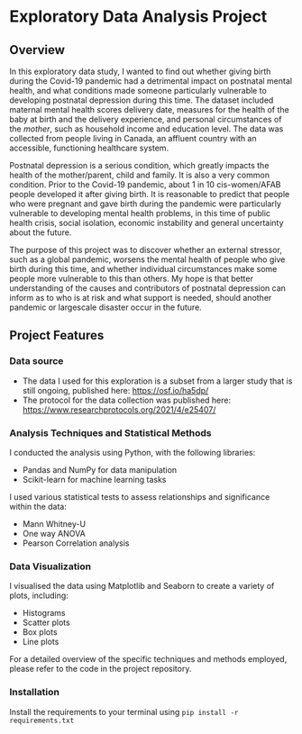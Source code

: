 # Exploratory Data Analysis Project
## Overview
In this exploratory data study, I wanted to find out whether giving birth during the Covid-19 pandemic had a detrimental impact on postnatal mental health, and what conditions made someone particularly vulnerable to developing postnatal depression during this time. The dataset included maternal mental health scores delivery date, measures for the health of the baby at birth and the delivery experience, and personal circumstances of the *mother*, such as household income and education level. The data was collected from people living in Canada, an affluent country with an accessible, functioning healthcare system. 

Postnatal depression is a serious condition, which greatly impacts the health of the mother/parent, child and family. It is also a very common condition. Prior to the Covid-19 pandemic, about 1 in 10 cis-women/AFAB people developed it after giving birth. It is reasonable to predict that people who were pregnant and gave birth during the pandemic were particularly vulnerable to developing mental health problems, in this time of public health crisis, social isolation, economic instability and general uncertainty about the future.  

The purpose of this project was to discover whether an external stressor, such as a global pandemic, worsens the mental health of people who give birth during this time, and whether individual circumstances make some people more vulnerable to this than others. My hope is that better understanding of the causes and contributors of postnatal depression can inform as to who is at risk and what support is needed, should another pandemic or largescale disaster occur in the future.

## Project Features
### Data source
* The data I used for this exploration is a subset from a larger study that is still ongoing, published here: https://osf.io/ha5dp/
* The protocol for the data collection was published here: https://www.researchprotocols.org/2021/4/e25407/

### Analysis Techniques and Statistical Methods
I conducted the analysis using Python, with the following libraries:
- Pandas and NumPy for data manipulation
- Scikit-learn for machine learning tasks

I used various statistical tests to assess relationships and significance within the data:
- Mann Whitney-U
- One way ANOVA
- Pearson Correlation analysis

### Data Visualization
I visualised the data using Matplotlib and Seaborn to create a variety of plots, including:
- Histograms
- Scatter plots
- Box plots
- Line plots

For a detailed overview of the specific techniques and methods employed, please refer to the code in the project repository.

### Installation
Install the requirements to your terminal using
``` pip install -r requirements.txt ```
